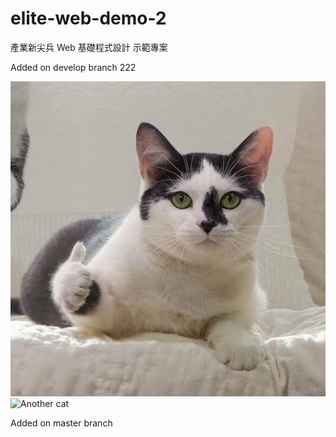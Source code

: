 # elite-web-demo-2

產業新尖兵 Web 基礎程式設計 示範專案

Added on develop branch 222

![Cat](./image/cat.jpg)
![Another cat](https://i.imgur.com/9wGJWa0.png)

Added on master branch
